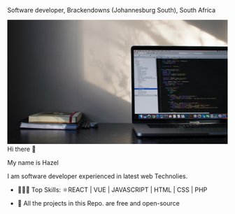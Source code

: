 Software developer, Brackendowns (Johannesburg South), South Africa

<img width="600" src="https://github.com/Hayzie/Hayzie/blob/main/emile-perron-xrVDYZRGdw4-unsplash.jpg">
Hi there 👋

My name is Hazel

I am software developer experienced in latest web Technolies.

- 🧑🏻‍💻 Top Skills: ⚛REACT | VUE | JAVASCRIPT | HTML | CSS | PHP

- 🔭 All the projects in this Repo. are free and open-source





